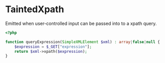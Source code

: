 # TaintedXpath

Emitted when user-controlled input can be passed into to a xpath query.

```php
<?php

function queryExpression(SimpleXMLElement $xml) : array|false|null {
    $expression = $_GET["expression"];
    return $xml->xpath($expression);
}
```
